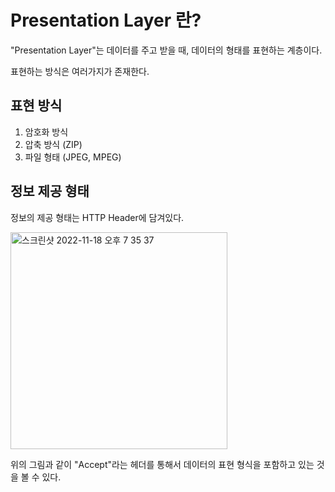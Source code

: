 # Presentation Layer 란?

"Presentation Layer"는 데이터를 주고 받을 때, 데이터의 형태를 표현하는 계층이다.

표현하는 방식은 여러가지가 존재한다.

## 표현 방식

1. 암호화 방식
2. 압축 방식 (ZIP)
3. 파일 형태 (JPEG, MPEG)

## 정보 제공 형태

정보의 제공 형태는 HTTP Header에 담겨있다.

<img width="347" alt="스크린샷 2022-11-18 오후 7 35 37" src="https://user-images.githubusercontent.com/79268661/202683652-7cf56e03-b0b8-4e15-8824-fcc992db28b7.png">

위의 그림과 같이 "Accept"라는 헤더를 통해서 데이터의 표현 형식을 포함하고 있는 것을 볼 수 있다.

